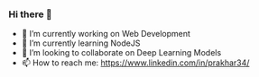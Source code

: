 ### Hi there 👋
- 🔭 I’m currently working on Web Development
- 🌱 I’m currently learning NodeJS
- 👯 I’m looking to collaborate on Deep Learning Models
- 📫 How to reach me: https://www.linkedin.com/in/prakhar34/ 


